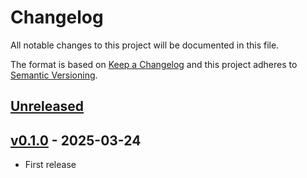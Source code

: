 # Changelog

All notable changes to this project will be documented in this file.

The format is based on [Keep a Changelog](http://keepachangelog.com/en/1.0.0/)
and this project adheres to [Semantic Versioning](http://semver.org/spec/v2.0.0.html).

## [Unreleased]

## [v0.1.0] - 2025-03-24

- First release

[Unreleased]: <https://github.com/vecorel/specification/compare/v0.1.0...main>
[v0.1.0]: <https://github.com/vecorel/specification/tree/v0.1.0>
